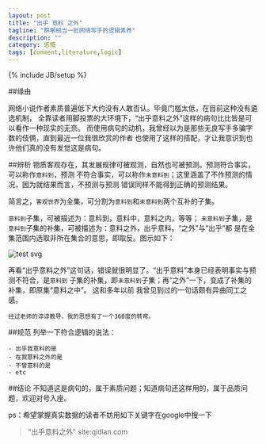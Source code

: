 ```yaml
---
layout: post
title: "出乎 意料 之外"
tagline: "群嘲相当一批网络写手的逻辑素养"
description: ""
category: 感慨
tags: [comment,literature,logic]
---
```

{% include JB/setup %}

##缘由

网络小说作者素质普遍低下大约没有人敢否认。毕竟门槛太低，在目前这种没有遴选机制，
全靠读者用脚投票的大环境下，“出乎意料之外”这样的病句比比皆是可以看作一种现实的无奈。
而使用病句的动机，我曾经以为是那些无良写手多骗字数的伎俩，直到最近一位我很欣赏的作者
也使用了这样的搭配，才让我意识到也许他们真的没有发觉这是病句。


##辨析
物质客观存在，其发展规律可被观测，自然也可被预测。预测符合事实，可以称作`意料到`，预测
不符合事实，可以称作`未意料到`；这里涵盖了不作预测的情况，因为就结果而言，不预测与预测
错误同样不能得到正确的预测结果。

简言之，`客观世界`为全集，可分割为`意料到`和`未意料到`两个互补的子集。

`意料到`子集，可被描述为：意料到，意料中，意料之内，等等；
`未意料到`子集，是`意料到`子集的补集，可被描述为：意料之外，出乎意料。“之外”与“出乎”都
是在全集范围内选取非所在集合的意思，即取反。图示如下：

![test svg](http://ztba.github.io/img/test.svg "test")

再看“出乎意料之外”这句话，错误就很明显了。“出乎意料”本身已经表明事实与预测不符合，是`意料到`
子集的补集，即`未意料到`子集；再“之外”一下，变成了补集的补集，即原集“意料之中”。 这和多年以前
我曾见到过的一句话颇有异曲同工之感。

    经过老师的谆谆教导，我的思想有了一个360度的转弯。



##规范
列举一下符合逻辑的说法：

    - 出乎我意料的是
    - 在我意料之外的是
    - 不曾意料的是
    - etc


##结论
不知道这是病句的，属于素质问题；知道病句还这样用的，属于品质问题，欢迎对号入座。

ps：希望掌握真实数据的读者不妨用如下关键字在google中搜一下

> "出乎意料之外" site:qidian.com
